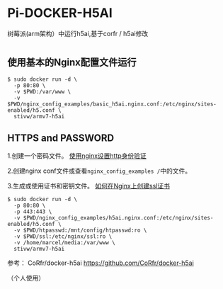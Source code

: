 # Pi-DOCKER-H5AI
树莓派(arm架构）中运行h5ai,基于corfr / h5ai修改

#
#

## 使用基本的Nginx配置文件运行



```
$ sudo docker run -d \
  -p 80:80 \
  -v $PWD:/var/www \
  -v $PWD/nginx_config_examples/basic_h5ai.nginx.conf:/etc/nginx/sites-enabled/h5.conf \
  stivw/armv7-h5ai
```

## HTTPS and PASSWORD

1.创建一个密码文件。 [使用nginx设置http身份验证](https://www.digitalocean.com/community/tutorials/how-to-set-up-http-authentication-with-nginx-on-ubuntu-12-10)

2.创建nginx conf文件或查看`nginx_config_examples /`中的文件。

3.生成或使用证书和密钥文件。 [如何在Nginx上创建ssl证书](https://www.digitalocean.com/community/tutorials/how-to-create-an-ssl-certificate-on-nginx-for-ubuntu-14-04)

```
$ sudo docker run -d \
  -p 80:80 \
  -p 443:443 \
  -v $PWD/nginx_config_examples/h5ai.nginx.conf:/etc/nginx/sites-enabled/h5.conf \
  -v $PWD/htpasswd:/mnt/config/htpasswd:ro \
  -v $PWD/ssl:/etc/nginx/ssl:ro \
  -v /home/marcel/media:/var/www \
  stivw/armv7-h5ai
```

参考：
CoRfr/docker-h5ai
https://github.com/CoRfr/docker-h5ai

（个人使用）

